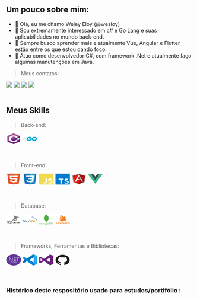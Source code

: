 <!---
wesloy/wesloy is a ✨ special ✨ repository because its `README.md` (this file) appears on your GitHub profile.
You can click the Preview link to take a look at your changes.
--->
## Um pouco sobre mim:
- 👋 Olá, eu me chamo Weley Eloy (@wesloy)
- 👀 Sou extremamente interessado em c# e Go Lang e suas aplicabilidades no mundo back-end.
- 🌱 Sempre busco aprender mais e atualmente Vue, Angular e Flutter estão entre os que estou dando foco.
- 💞️ Atuo como desenvolvedor C#, com framework .Net e atualmente faço algumas manutenções em Java.


> Meus contatos:
<div> 
  <a href="https://www.linkedin.com/in/wesley-eloy/" target="_blank"><img src="https://img.shields.io/badge/-LinkedIn-%230077B5?style=for-the-badge&logo=linkedin&logoColor=white" target="_blank"></a> 
   <a href = "mailto:wesloy@gmail.com"><img src="https://img.shields.io/badge/-Gmail-%23333?style=for-the-badge&logo=gmail&logoColor=white" target="_blank"></a>
   <a href="https://www.instagram.com/wesleyeloy/" target="_blank"><img src="https://img.shields.io/badge/-Instagram-%23E4405F?style=for-the-badge&logo=instagram&logoColor=white" target="_blank"></a>
 <a href="https://discord.gg/TVENdeM6" target="_blank"><img src="https://img.shields.io/badge/Discord-7289DA?style=for-the-badge&logo=discord&logoColor=white" target="_blank"></a> 
</div>
 <br>


## Meus Skills

> Back-end:
<div style="display: inline_block">
  <img align="center" alt="Csharp" height="30" width="40" src="https://raw.githubusercontent.com/devicons/devicon/master/icons/csharp/csharp-original.svg">
  <img align="center" alt="Go" height="30" width="40" src="https://github.com/devicons/devicon/blob/master/icons/go/go-original-wordmark.svg">
</div>
<br><br>
  
> Front-end:
<div style="display: inline_block">
  <img align="center" alt="HTML" height="30" width="40" src="https://raw.githubusercontent.com/devicons/devicon/master/icons/html5/html5-original.svg">
  <img align="center" alt="CSS" height="30" width="40" src="https://raw.githubusercontent.com/devicons/devicon/master/icons/css3/css3-original.svg">
  <img align="center" alt="Js" height="30" width="40" src="https://raw.githubusercontent.com/devicons/devicon/master/icons/javascript/javascript-plain.svg">
  <img align="center" alt="Ts" height="30" width="40" src="https://raw.githubusercontent.com/devicons/devicon/master/icons/typescript/typescript-plain.svg">
  <img align="center" alt="Angular" height="30" width="40" src="https://github.com/devicons/devicon/blob/master/icons/angularjs/angularjs-original.svg">
  <img align="center" alt="Vue" height="30" width="40" src="https://github.com/devicons/devicon/blob/master/icons/vuejs/vuejs-original.svg">  
</div>
<br><br>
  
> Database:
<div style="display: inline_block">
  <img align="center" alt="Sql" height="30" width="40" src="https://github.com/devicons/devicon/blob/master/icons/microsoftsqlserver/microsoftsqlserver-plain-wordmark.svg">
  <img align="center" alt="MySql" height="30" width="40" src="https://github.com/devicons/devicon/blob/master/icons/mysql/mysql-original-wordmark.svg">
  <img align="center" alt="Mongo" height="30" width="40" src="https://github.com/devicons/devicon/blob/master/icons/mongodb/mongodb-plain-wordmark.svg">
  <img align="center" alt="Firebase" height="30" width="40" src="https://github.com/devicons/devicon/blob/master/icons/firebase/firebase-plain-wordmark.svg">
</div>
<br><br>
  
> Frameworks, Ferramentas e Bibliotecas:
<div style="display: inline_block">
  <img align="center" alt="dot-net-core" height="30" width="40" src="https://github.com/devicons/devicon/blob/master/icons/dotnetcore/dotnetcore-original.svg">
  <img align="center" alt="vscode" height="30" width="40" src="https://github.com/devicons/devicon/blob/master/icons/vscode/vscode-original.svg">
  <img align="center" alt="vstudio" height="30" width="40" src="https://github.com/devicons/devicon/blob/master/icons/visualstudio/visualstudio-plain.svg">
  <img align="center" alt="github" height="30" width="40" src="https://github.com/devicons/devicon/blob/master/icons/github/github-original.svg"> 
</div>
<br><br>
  
### Histórico deste respositório usado para estudos/portifólio :
<div style="display: none">
  <img align="center" width="47%" src="https://github-readme-stats.vercel.app/api?username=wesloy&show_icons=true&theme=ligth&include_all_commits=true">
</div>
<div style="display: none">  
  <img align="center" width="47%" src="https://github-readme-stats.vercel.app/api/top-langs/?username=wesloy&show_icons=true&theme=ligth&include_all_commits=true">
</div>
<br><br>
